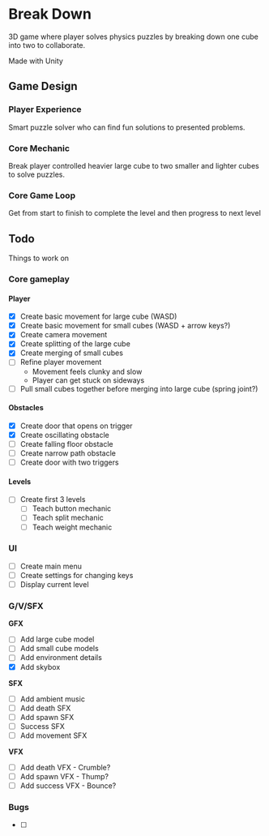 # Break Down
3D game where player solves physics puzzles by breaking down one cube into two to collaborate.

Made with Unity

## Game Design
### Player Experience
Smart puzzle solver who can find fun solutions to presented problems.

### Core Mechanic
Break player controlled heavier large cube to two smaller and lighter cubes to solve puzzles.

### Core Game Loop
Get from start to finish to complete the level and then progress to next level


## Todo
Things to work on

### Core gameplay

#### Player
- [x] Create basic movement for large cube (WASD)
- [x] Create basic movement for small cubes (WASD + arrow keys?)
- [x] Create camera movement
- [x] Create splitting of the large cube
- [x] Create merging of small cubes
- [ ] Refine player movement
    - Movement feels clunky and slow
    - Player can get stuck on sideways
- [ ] Pull small cubes together before merging into large cube (spring joint?)

#### Obstacles
- [x] Create door that opens on trigger
- [x] Create oscillating obstacle
- [ ] Create falling floor obstacle
- [ ] Create narrow path obstacle
- [ ] Create door with two triggers

#### Levels
- [ ] Create first 3 levels
  - [ ] Teach button mechanic
  - [ ] Teach split mechanic
  - [ ] Teach weight mechanic 

### UI
- [ ] Create main menu
- [ ] Create settings for changing keys
- [ ] Display current level

### G/V/SFX

**GFX**
- [ ] Add large cube model
- [ ] Add small cube models
- [ ] Add environment details
- [x] Add skybox

**SFX**
- [ ] Add ambient music
- [ ] Add death SFX
- [ ] Add spawn SFX
- [ ] Success SFX
- [ ] Add movement SFX 

**VFX**
- [ ] Add death VFX - Crumble?
- [ ] Add spawn VFX - Thump?
- [ ] Add success VFX - Bounce?

### Bugs
- [ ] 
